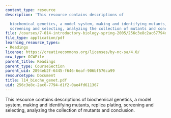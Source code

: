 ```yaml
---
content_type: resource
description: 'This resource contains descriptions of

  biochemical genetics, a model system, making and identifying mutants, replica plating,
  screening and selecting, analyzing the collection of mutants and conclusion.'
file: /courses/7-014-introductory-biology-spring-2005/256c3e8c2ac67794d1f20ae4fd611367_l14_bioche_genet.pdf
file_type: application/pdf
learning_resource_types:
- Readings
license: https://creativecommons.org/licenses/by-nc-sa/4.0/
ocw_type: OCWFile
parent_title: Readings
parent_type: CourseSection
parent_uid: 2894eb2f-6445-f646-6eaf-906bf576ca99
resourcetype: Document
title: l14_bioche_genet.pdf
uid: 256c3e8c-2ac6-7794-d1f2-0ae4fd611367
---
```

This resource contains descriptions of
biochemical genetics, a model system, making and identifying mutants, replica plating, screening and selecting, analyzing the collection of mutants and conclusion.